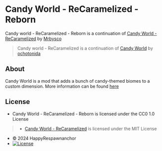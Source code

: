 # Candy World - ReCaramelized - Reborn
Candy world - ReCaramelized - Reborn is a continuation of [Candy World - ReCaramelized](https://github.com/Mrbysco/CandyWorld) by [Mrbysco](https://github.com/Mrbysco)
> Candy world - ReCaramelized is a continuation of [Candy World](https://github.com/ochotonida/candymod) by [ochotonida](https://github.com/ochotonida)

## About ##
Candy World is a mod that adds a bunch of candy-themed biomes to a custom dimension. More information can be found [here](https://example.com)

## License ##
* Candy World - ReCaramelized - Reborn is licensed under the CC0 1.0 License
> * [Candy World - ReCaramelized](https://github.com/Mrbysco/CandyWorld) is licensed under the MIT License

  - © 2024 HappyRespawnanchor
  - [![License](https://img.shields.io/badge/License-CC0%201.0-red.svg?style=flat)](https://creativecommons.org/publicdomain/zero/1.0/)

